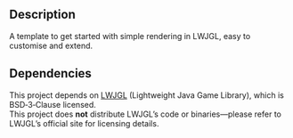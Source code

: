 ## Description
A template to get started with simple rendering in LWJGL, easy to customise and extend.

## Dependencies

This project depends on [LWJGL](https://www.lwjgl.org/) (Lightweight Java Game Library), which is BSD‑3‑Clause licensed.  
This project does **not** distribute LWJGL’s code or binaries—please refer to LWJGL’s official site for licensing details.
